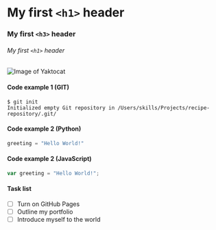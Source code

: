 # My first `<h1>` header
### My first `<h3>` header
###### My first `<h1>` header 
![Image of Yaktocat](https://octodex.github.com/images/yaktocat.png)

#### Code example 1 (GIT)
```
$ git init
Initialized empty Git repository in /Users/skills/Projects/recipe-repository/.git/
```
#### Code example 2 (Python)
``` python
greeting = "Hello World!"
```
#### Code example 2 (JavaScript)
``` javascript
var greeting = "Hello World!";
```
#### Task list
- [ ] Turn on GitHub Pages
- [ ] Outline my portfolio
- [ ] Introduce myself to the world

